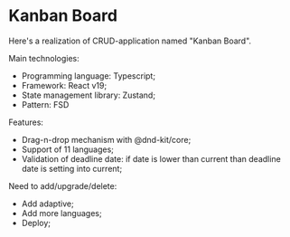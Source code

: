# Kanban Board

Here's a realization of CRUD-application named "Kanban Board".

Main technologies:

- Programming language: Typescript;
- Framework: React v19;
- State management library: Zustand;
- Pattern: FSD

Features:

- Drag-n-drop mechanism with @dnd-kit/core;
- Support of 11 languages;
- Validation of deadline date: if date is lower than current than deadline date is setting into current;

Need to add/upgrade/delete:

- Add adaptive;
- Add more languages;
- Deploy;